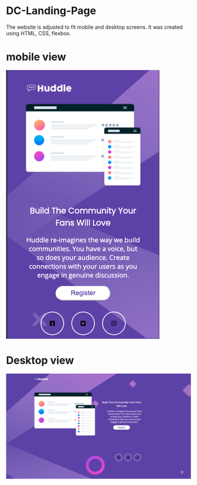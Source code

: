 
# DC-Landing-Page
 The website is adjusted to fit mobile and desktop screens. It was created using HTML, CSS, flexbox.
# mobile view
![](./images/mobile2.png)
# Desktop view
![](./images/desktop2.png)

